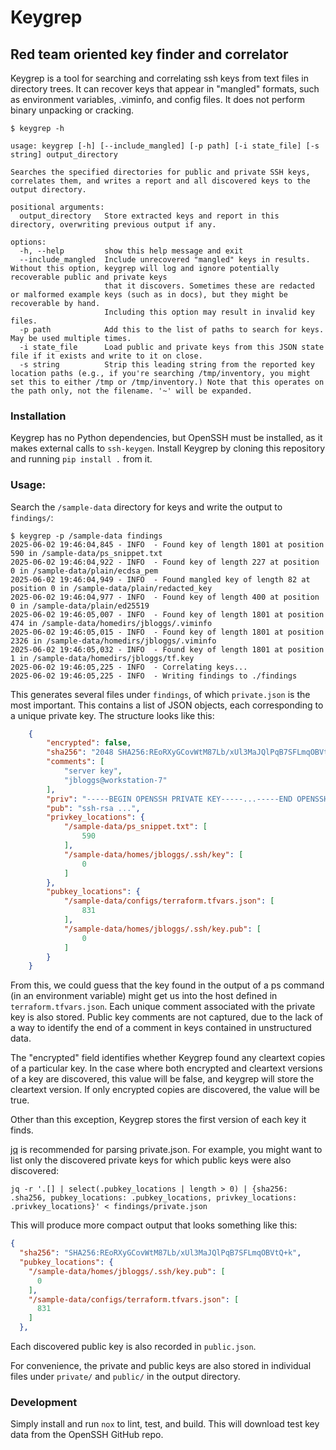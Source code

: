 # Keygrep

## Red team oriented key finder and correlator

Keygrep is a tool for searching and correlating ssh keys from text files in
directory trees.  It can recover keys that appear in "mangled" formats, such as
environment variables, .viminfo, and config files. It does not perform binary
unpacking or cracking.

```
$ keygrep -h

usage: keygrep [-h] [--include_mangled] [-p path] [-i state_file] [-s string] output_directory

Searches the specified directories for public and private SSH keys, correlates them, and writes a report and all discovered keys to the output directory.

positional arguments:
  output_directory   Store extracted keys and report in this directory, overwriting previous output if any.

options:
  -h, --help         show this help message and exit
  --include_mangled  Include unrecovered "mangled" keys in results. Without this option, keygrep will log and ignore potentially recoverable public and private keys
                     that it discovers. Sometimes these are redacted or malformed example keys (such as in docs), but they might be recoverable by hand.
                     Including this option may result in invalid key files.
  -p path            Add this to the list of paths to search for keys. May be used multiple times.
  -i state_file      Load public and private keys from this JSON state file if it exists and write to it on close.
  -s string          Strip this leading string from the reported key location paths (e.g., if you're searching /tmp/inventory, you might set this to either /tmp or /tmp/inventory.) Note that this operates on the path only, not the filename. '~' will be expanded.
```

### Installation
Keygrep has no Python dependencies, but OpenSSH must be installed, as it makes
external calls to `ssh-keygen`. Install Keygrep by cloning this repository and
running `pip install .` from it.

### Usage:
Search the `/sample-data` directory for keys and write the output to `findings/`:

```
$ keygrep -p /sample-data findings
2025-06-02 19:46:04,845 - INFO  - Found key of length 1801 at position 590 in /sample-data/ps_snippet.txt
2025-06-02 19:46:04,922 - INFO  - Found key of length 227 at position 0 in /sample-data/plain/ecdsa_pem
2025-06-02 19:46:04,949 - INFO  - Found mangled key of length 82 at position 0 in /sample-data/plain/redacted_key
2025-06-02 19:46:04,977 - INFO  - Found key of length 400 at position 0 in /sample-data/plain/ed25519
2025-06-02 19:46:05,007 - INFO  - Found key of length 1801 at position 474 in /sample-data/homedirs/jbloggs/.viminfo
2025-06-02 19:46:05,015 - INFO  - Found key of length 1801 at position 2326 in /sample-data/homedirs/jbloggs/.viminfo
2025-06-02 19:46:05,032 - INFO  - Found key of length 1801 at position 1 in /sample-data/homedirs/jbloggs/tf.key
2025-06-02 19:46:05,225 - INFO  - Correlating keys...
2025-06-02 19:46:05,225 - INFO  - Writing findings to ./findings
```

This generates several files under `findings`, of which `private.json` is the
most important. This contains a list of JSON objects, each corresponding to a
unique private key. The structure looks like this:

```json
    {
        "encrypted": false,
        "sha256": "2048 SHA256:REoRXyGCovWtM87Lb/xUl3MaJQlPqB7SFLmqOBVtQ+k  (RSA)",
        "comments": [
            "server key",
            "jbloggs@workstation-7"
        ],
        "priv": "-----BEGIN OPENSSH PRIVATE KEY-----...-----END OPENSSH PRIVATE KEY-----\n",
        "pub": "ssh-rsa ...",
        "privkey_locations": {
            "/sample-data/ps_snippet.txt": [
                590
            ],
            "/sample-data/homes/jbloggs/.ssh/key": [
                0
            ]
        },
        "pubkey_locations": {
            "/sample-data/configs/terraform.tfvars.json": [
                831
            ],
            "/sample-data/homes/jbloggs/.ssh/key.pub": [
                0
            ]
        }
    }
```

From this, we could guess that the key found in the output of a ps command (in
an environment variable) might get us into the host defined in
`terraform.tfvars.json`. Each unique comment associated with the private key is
also stored. Public key comments are not captured, due to the lack of a way to
identify the end of a comment in keys contained in unstructured data.

The "encrypted" field identifies whether Keygrep found any cleartext copies of a
particular key. In the case where both encrypted and cleartext versions of a
key are discovered, this value will be false, and keygrep will store the
cleartext version. If only encrypted copies are discovered, the value will be
true.

Other than this exception, Keygrep stores the first version of each key it
finds.

[jq](https://jqlang.github.io/jq/) is recommended for parsing
private.json. For example, you might want to list only the discovered
private keys for which public keys were also discovered:
```
jq -r '.[] | select(.pubkey_locations | length > 0) | {sha256: .sha256, pubkey_locations: .pubkey_locations, privkey_locations: .privkey_locations}' < findings/private.json
```

This will produce more compact output that looks something like this:

```json
{
  "sha256": "SHA256:REoRXyGCovWtM87Lb/xUl3MaJQlPqB7SFLmqOBVtQ+k",
  "pubkey_locations": {
    "/sample-data/homes/jbloggs/.ssh/key.pub": [
      0
    ],
    "/sample-data/configs/terraform.tfvars.json": [
      831
    ]
  },
```

Each discovered public key is also recorded in `public.json`.

For convenience, the private and public keys are also stored in individual
files under `private/` and `public/` in the output directory.

### Development
Simply install and run `nox` to lint, test, and build. This will download test
key data from the OpenSSH GitHub repo.
